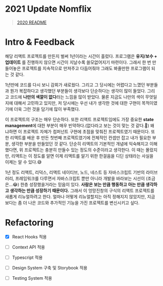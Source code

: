 # 2021 Update Nomflix

> [2020 README](./README_2020.md)

# Intro & Feedback

해당 리액트 프로젝트를 만든지 벌써 1년이라는 시간이 흘렀다. 프로그램은 **유지/보수 + 업데이트** 를 진행하지 않으면 시간이 지날수록 쓸모없어지기 마련이다. 그래서 한 번 만들어놓은 프로젝트를 지속적으로 만져주고 다듬어줘야 그래도 봐줄만한 프로그램이 되는 것 같다.

1년만에 코드를 다시 보니 감회가 새로웠다. 그리고 그 당시에는 어렵다고 느꼈던 부분들과 뭔가 복잡하다고 생각했던 부분들이 생각보다 단순하다는 생각이 많이 들었다. 그리고 코드에 **나만의 색깔이 없다**라는 느낌을 많이 받았다. 물론 지금도 나만의 색이 무엇일지에 대해서 고민하고 있지만, 저 당시에는 우선 내가 생각한 것에 대한 구현이 목적이였기에 더욱 그런 것을 담기에 많이 부족했다.

이 프로젝트의 구조는 매우 단순하다. 또한 리액트 프로젝트임에도 가장 중요한 **state management**에 대한 부분이 매우 빈약하다.(없다라고 보는 것이 맞는 것 같다.🤔) 왜냐하면 이 프로젝트 자체가 컴퍼넌트 구현에 초점을 맞춰진 프로젝트였기 때문이다. 또한 리액트를 배운 후 만든 첫번째 프로젝트였기에 전체적인 컨셉만 잡고 내가 필요한 부분, 생각한 부분을 만들었던 것 같다. 단순히 리액트의 기본적인 개념에 익숙해지고 이해했다면, 위 프로젝트는 충분히 만들수 있는 정도의 수준이라고 생각한다. 이 때는 몰랐지만, 리액트는 이 정도를 알면 이제 리액트를 알기 위한 한걸음을 디딘 상태라는 사실을 이제는 알 수 있다.😅

1년 정도 리액트, 리덕스, 리액트 네이티브, 노드, 네스트 등 자바스크립트 기반의 라이브러리, 프레임워크를 다루면서 자바스크립트 뿐만 아니라 개발을 바라보는 시선이 (조금은...😂) 한층 성장했을거라는 믿음이 있다. **사람은 보는 만큼 행동하고 아는 만큼 생각하고 생각하는 만큼 성장하기 때문이다.** 그래서 이 엉망진창의 구식의 리액트 프로젝트를 새롭게 리뉴얼하려고 한다. 얼마나 어떻게 리뉴얼할지는 아직 정해지지 않았지만, 지금보다는 좀 더 나은 코드와 추가적인 기능을 가진 프로젝트를 변신시키고 싶다.

# Refactoring

- [x] React Hooks 적용

- [ ] Context API 적용

- [ ] Typescript 적용

- [ ] Design System 구축 및 Storybook 적용

- [ ] Testing System 적용
